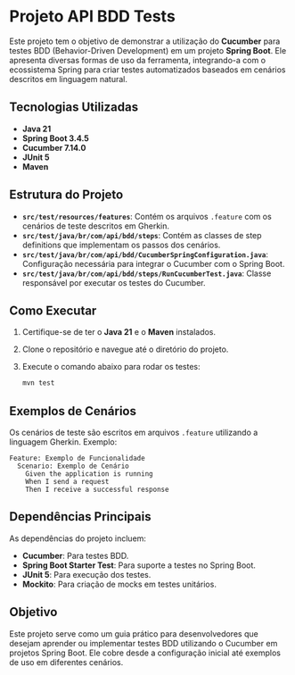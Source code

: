# Projeto API BDD Tests

Este projeto tem o objetivo de demonstrar a utilização do **Cucumber** para testes BDD (Behavior-Driven Development) em um projeto **Spring Boot**. Ele apresenta diversas formas de uso da ferramenta, integrando-a com o ecossistema Spring para criar testes automatizados baseados em cenários descritos em linguagem natural.

## Tecnologias Utilizadas

- **Java 21**
- **Spring Boot 3.4.5**
- **Cucumber 7.14.0**
- **JUnit 5**
- **Maven**

## Estrutura do Projeto

- **`src/test/resources/features`**: Contém os arquivos `.feature` com os cenários de teste descritos em Gherkin.
- **`src/test/java/br/com/api/bdd/steps`**: Contém as classes de step definitions que implementam os passos dos cenários.
- **`src/test/java/br/com/api/bdd/CucumberSpringConfiguration.java`**: Configuração necessária para integrar o Cucumber com o Spring Boot.
- **`src/test/java/br/com/api/bdd/steps/RunCucumberTest.java`**: Classe responsável por executar os testes do Cucumber.

## Como Executar

1. Certifique-se de ter o **Java 21** e o **Maven** instalados.
2. Clone o repositório e navegue até o diretório do projeto.
3. Execute o comando abaixo para rodar os testes:

   ```bash
   mvn test
   ```

## Exemplos de Cenários

Os cenários de teste são escritos em arquivos `.feature` utilizando a linguagem Gherkin. Exemplo:

```gherkin
Feature: Exemplo de Funcionalidade
  Scenario: Exemplo de Cenário
    Given the application is running
    When I send a request
    Then I receive a successful response
```

## Dependências Principais

As dependências do projeto incluem:

- **Cucumber**: Para testes BDD.
- **Spring Boot Starter Test**: Para suporte a testes no Spring Boot.
- **JUnit 5**: Para execução dos testes.
- **Mockito**: Para criação de mocks em testes unitários.

## Objetivo

Este projeto serve como um guia prático para desenvolvedores que desejam aprender ou implementar testes BDD utilizando o Cucumber em projetos Spring Boot. Ele cobre desde a configuração inicial até exemplos de uso em diferentes cenários.